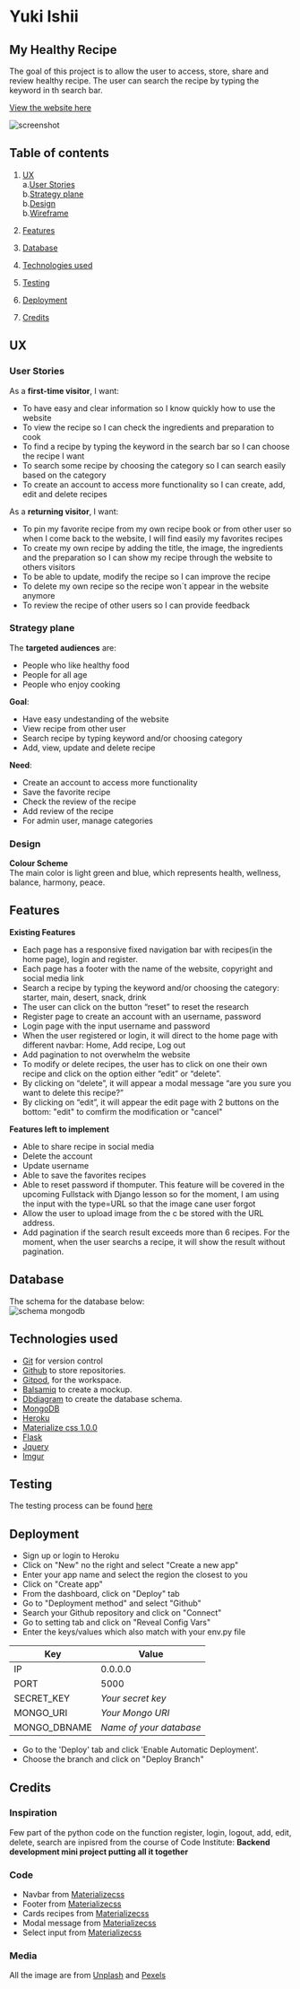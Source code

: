 # Yuki Ishii

## My Healthy Recipe 

The goal of this project is to allow the user to access, store, share  and review healthy recipe. The user can search the recipe by typing the keyword in th search bar. 

[View the website here](https://flask-recipe-manager-project.herokuapp.com/) 
 
![screenshot](https://user-images.githubusercontent.com/76018052/132107485-261f0b1f-ddba-44e5-b3f9-a3f8e1d10f7f.PNG)


## Table of contents
1. [UX](#ux)   
a.[User Stories](#user-stories)  
b.[Strategy plane](#strategy-plane)  
b.[Design](#design)  
b.[Wireframe](#wireframe)  

2. [Features](#features)  

3. [Database](#database)  

4. [Technologies used](#technologies-used)  

5. [Testing](#testing)

6. [Deployment](#deployment)

7. [Credits](#credits)

## UX <a name="ux"></a>

### User Stories <a name="user-stories"></a>

As a **first-time visitor**, I want:
* To have easy and clear information so I know quickly how to use the website
* To view the recipe so I can check the ingredients and preparation to cook
* To find a recipe by typing the keyword in the search bar so I can choose the recipe I want
* To search some recipe by choosing the category so I can search easily based on the category
* To create an account to access more functionality so I can create, add, edit and delete recipes

As a **returning visitor**, I want:
* To pin my favorite recipe from my own recipe book or from other user so when I come back to the website, I will find easily my favorites recipes
* To create my own recipe by adding the title, the image, the ingredients and the preparation so I can show my recipe through the website to others visitors
* To be able to update, modify the recipe so I can improve the recipe
* To delete my own recipe so the recipe won´t appear in the website anymore 
* To review the recipe of other users so I can provide feedback 

### Strategy plane <a name="strategy-plane"></a>
The **targeted audiences** are: 
* People who like healthy food
* People for all age 
* People who enjoy cooking 

**Goal**:
* Have easy undestanding of the website 
* View recipe from other user
* Search recipe by typing keyword and/or choosing category
* Add, view, update and delete recipe  

**Need**:
* Create an account to access more functionality
* Save the favorite recipe 
* Check the review of the recipe 
* Add review of the recipe 
* For admin user, manage categories 

### Design <a name="design"></a>
**Colour Scheme**  
The main color is light green and blue, which represents health, wellness, balance, harmony, peace. 

## Features <a name="features"></a>

**Existing Features** 

* Each page has a responsive fixed navigation bar with recipes(in the home page), login and register.
* Each page has a footer with the name of the website, copyright and social media link
* Search a recipe by typing the keyword and/or choosing the category: starter, main, desert, snack, drink
* The user can click on the button “reset” to reset the research
* Register page to create an account with an username, password
* Login page with the input username and password
* When the user registered or login, it will direct to the home page with different navbar: Home, Add recipe, Log out 
* Add pagination to not overwhelm the website 
* To modify or delete recipes, the user has to click on one their own recipe and click on the option either “edit” or “delete”. 
* By clicking on “delete”, it will appear a modal message “are you sure you want to delete this recipe?”
* By clicking on “edit”, it will appear the edit page with 2 buttons on the bottom: "edit" to comfirm the modification or "cancel" 

**Features left to implement**

* Able to share recipe in social media
* Delete the account
* Update username 
* Able to save the favorites recipes
* Able to reset password if thomputer. This feature will be covered in the upcoming Fullstack with Django lesson so for the moment, I am using the input with the type=URL so that the image cane user forgot 
* Allow the user to upload image from the c be stored with the URL address.  
* Add pagination if the search result exceeds more than 6 recipes. For the moment, when the user searchs a recipe, it will show the result without pagination. 
 
## Database <a name="database"></a>

The schema for the database below:   
![schema mongodb](https://user-images.githubusercontent.com/76018052/132092572-e1b18587-18ab-411d-a9c8-f2d9b4d108ec.PNG)



## Technologies used <a name="technologies-used"></a>

* [Git](https://git-scm.com/) for version control
* [Github](https://github.com/) to store repositories.
* [Gitpod](https://www.gitpod.io/), for the workspace. 
* [Balsamiq](https://balsamiq.com/wireframes/) to create a mockup.
* [Dbdiagram](https://dbdiagram.io/home) to create the database schema.
* [MongoDB](https://mongodb.com/)
* [Heroku](https://heroku.com/)
* [Materialize css 1.0.0](https://materializecss.com/)
* [Flask](https://flask.palletsprojects.com/)
* [Jquery](https://code.jquery.com/)
* [Imgur](https://imgur.com/)

## Testing <a name="testing"></a>

The testing process can be found [here](https://github.com/yuyu78/my-healthy-recipe/blob/main/TESTING.md)

## Deployment <a name="deployment"></a>
* Sign up or login  to Heroku
* Click on "New" no the right and select "Create a new app"
* Enter your app name and select the region the closest to you
* Click on "Create app"
* From the dashboard, click on "Deploy" tab
* Go to "Deployment method" and select "Github"
* Search your Github repository and click on "Connect"
* Go to setting tab and click on "Reveal Config Vars"
* Enter the keys/values which also match with your env.py file  

| Key| Value | 
| --- | --- | 
| IP | 0.0.0.0 | 
| PORT | 5000 |
| SECRET_KEY | *Your secret key* |
| MONGO_URI | *Your Mongo URI* |
| MONGO_DBNAME | *Name of your database* |

* Go to the 'Deploy' tab and click 'Enable Automatic Deployment'.
* Choose the branch and click on "Deploy Branch"

## Credits <a name="credits"></a>

### Inspiration
Few part of the python code on the function register, login, logout, add, edit, delete, search are inpisred from the course of Code Institute: **Backend development mini project putting all it together**


### Code

* Navbar from [Materializecss](https://materializecss.com/navbar.html)
* Footer from [Materializecss](https://materializecss.com/footer.html)
* Cards recipes from [Materializecss](https://materializecss.com/cards.html#)
* Modal message from [Materializecss](https://materializecss.com/modals.html)
* Select input from [Materializecss](https://materializecss.com/select.html)

### Media

All the image are from [Unplash](https://unsplash.com/) and [Pexels](https://www.pexels.com/)

